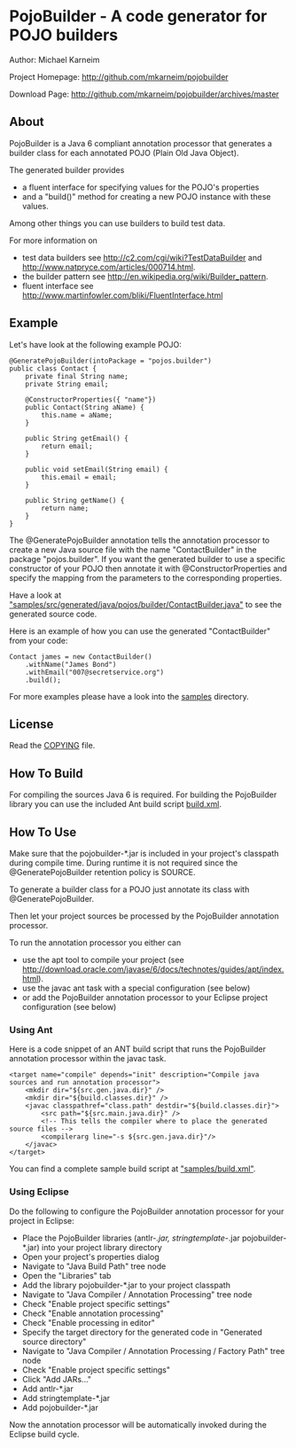 PojoBuilder -  A code generator for POJO builders
================================================= 

Author: Michael Karneim

Project Homepage: http://github.com/mkarneim/pojobuilder

Download Page: http://github.com/mkarneim/pojobuilder/archives/master

About
-----

PojoBuilder is a Java 6 compliant annotation processor that generates a builder class for
each annotated POJO (Plain Old Java Object). 

The generated builder provides 

* a fluent interface for specifying values for the POJO's properties 
* and a "build()" method for creating a new POJO instance with these values.


Among other things you can use builders to build test data. 

For more information on 

* test data builders see http://c2.com/cgi/wiki?TestDataBuilder and http://www.natpryce.com/articles/000714.html.
* the builder pattern see http://en.wikipedia.org/wiki/Builder_pattern. 
* fluent interface see http://www.martinfowler.com/bliki/FluentInterface.html

Example
-------

Let's have look at the following example POJO:

	@GeneratePojoBuilder(intoPackage = "pojos.builder")
	public class Contact { 
		private final String name;
		private String email;
	
		@ConstructorProperties({ "name"})
		public Contact(String aName) {
			this.name = aName;
		}
	
		public String getEmail() {
			return email;
		}
	
		public void setEmail(String email) {
			this.email = email;
		}
	
		public String getName() {
			return name;
		}
	}

The @GeneratePojoBuilder annotation tells the annotation processor to create a new Java source file with 
the name "ContactBuilder" in the package "pojos.builder". If you want the generated builder to use a specific 
constructor of your POJO then annotate it with @ConstructorProperties and specify the mapping from the 
parameters to the corresponding properties.

Have a look at ["samples/src/generated/java/pojos/builder/ContactBuilder.java"] to see the generated source code.

Here is an example of how you can use the generated "ContactBuilder" from your code:


	Contact james = new ContactBuilder()
		.withName("James Bond")
		.withEmail("007@secretservice.org")
		.build();


For more examples please have a look into the [samples] directory.    

License
-------

Read the [COPYING] file.

How To Build
------------

For compiling the sources Java 6 is required.
For building the PojoBuilder library you can use the included Ant build script [build.xml]. 


How To Use
----------

Make sure that the pojobuilder-*.jar is included in your project's classpath during compile time.
During runtime it is not required since the @GeneratePojoBuilder retention policy is SOURCE.

To generate a builder class for a POJO just annotate its class with @GeneratePojoBuilder. 

Then let your project sources be processed by the PojoBuilder annotation processor.

To run the annotation processor you either can

* use the apt tool to compile your project (see http://download.oracle.com/javase/6/docs/technotes/guides/apt/index.html). 
* use the javac ant task with a special configuration (see below)
* or add the PojoBuilder annotation processor to your Eclipse project configuration (see below)


### Using Ant

Here is a code snippet of an ANT build script that runs the PojoBuilder annotation processor within the javac task. 


    <target name="compile" depends="init" description="Compile java sources and run annotation processor">
    	<mkdir dir="${src.gen.java.dir}" />
    	<mkdir dir="${build.classes.dir}" />
    	<javac classpathref="class.path" destdir="${build.classes.dir}">
    		<src path="${src.main.java.dir}" />
    		<!-- This tells the compiler where to place the generated source files -->
    		<compilerarg line="-s ${src.gen.java.dir}"/>
    	</javac>
    </target>


You can find a complete sample build script at ["samples/build.xml"].

### Using Eclipse

Do the following to configure the PojoBuilder annotation processor for your project in Eclipse:

* Place the PojoBuilder libraries (antlr-*.jar, stringtemplate-*.jar pojobuilder-*.jar) into your project library directory 
* Open your project's properties dialog
* Navigate to "Java Build Path" tree node
* Open the "Libraries" tab
* Add the library pojobuilder-*.jar to your project classpath
* Navigate to "Java Compiler / Annotation Processing" tree node
* Check "Enable project specific settings"
* Check "Enable annotation processing"
* Check "Enable processing in editor"
* Specify the target directory for the generated code in "Generated source directory"
* Navigate to "Java Compiler / Annotation Processing / Factory Path" tree node
* Check "Enable project specific settings"
* Click "Add JARs..."
* Add antlr-*.jar
* Add stringtemplate-*.jar
* Add pojobuilder-*.jar

Now the annotation processor will be automatically invoked during the Eclipse build cycle.

[samples]: http://github.com/mkarneim/pojobuilder/blob/master/samples
[COPYING]: http://github.com/mkarneim/pojobuilder/blob/master/COPYING
[build.xml]: http://github.com/mkarneim/pojobuilder/blob/master/build.xml
["samples/build.xml"]: http://github.com/mkarneim/pojobuilder/blob/master/samples/build.xml
["samples/src/generated/java/pojos/builder/ContactBuilder.java"]: http://github.com/mkarneim/pojobuilder/blob/master/samples/src/generated/java/pojos/ContactBuilder.java

